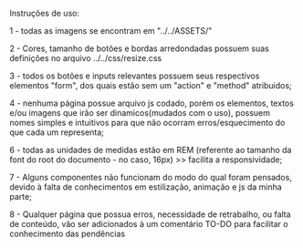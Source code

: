 Instruções de uso:

1 - todas as imagens se encontram em "../../ASSETS/"

2 - Cores, tamanho de botões e bordas arredondadas possuem suas definições no arquivo ../../css/resize.css

3 - todos os botões e inputs relevantes possuem seus respectivos elementos "form", dos quais estão sem um "action" e "method" atribuidos;

4 - nenhuma página possue arquivo js codado, porém os elementos, textos e/ou imagens que irão ser dinamicos(mudados com o uso), possuem nomes simples e intuitivos para que não ocorram erros/esquecimento do que cada um representa;

6 - todas as unidades de medidas estão em REM (referente ao tamanho da font do root do documento - no caso, 16px) >> facilita a responsividade;

7 - Alguns componentes não funcionam do modo do qual foram pensados, devido à falta de conhecimentos em estilização, animação e js da minha parte;

8 - Qualquer página que possua erros, necessidade de retrabalho, ou falta de conteúdo, vão ser adicionados à um comentário TO-DO para facilitar o conhecimento das pendências
